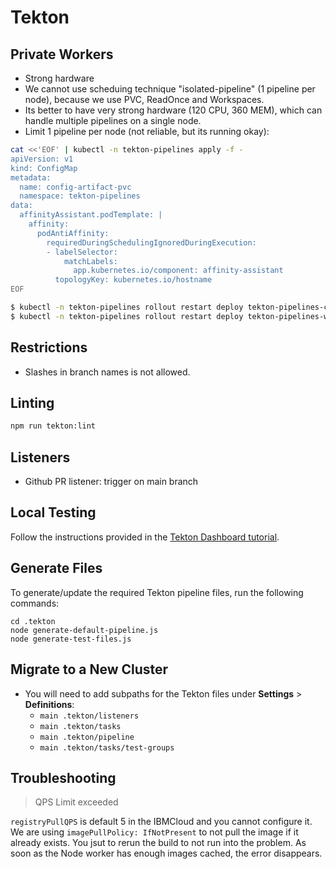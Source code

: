 # Tekton

## Private Workers

- Strong hardware
- We cannot use scheduing technique "isolated-pipeline" (1 pipeline per node),
  because we use PVC, ReadOnce and Workspaces.
- Its better to have very strong hardware (120 CPU, 360 MEM), which
  can handle multiple pipelines on a single node.
- Limit 1 pipeline per node (not reliable, but its running okay):

```sh
cat <<'EOF' | kubectl -n tekton-pipelines apply -f -
apiVersion: v1
kind: ConfigMap
metadata:
  name: config-artifact-pvc
  namespace: tekton-pipelines
data:
  affinityAssistant.podTemplate: |
    affinity:
      podAntiAffinity:
        requiredDuringSchedulingIgnoredDuringExecution:
        - labelSelector:
            matchLabels:
              app.kubernetes.io/component: affinity-assistant
          topologyKey: kubernetes.io/hostname
EOF

$ kubectl -n tekton-pipelines rollout restart deploy tekton-pipelines-controller
$ kubectl -n tekton-pipelines rollout restart deploy tekton-pipelines-webhook
```

## Restrictions

- Slashes in branch names is not allowed.

## Linting

```sh
npm run tekton:lint
```

## Listeners

- Github PR listener: trigger on main branch

## Local Testing

Follow the instructions provided in the [Tekton Dashboard tutorial](https://github.com/tektoncd/dashboard/blob/97700646be7728e36f01120131da8620ee69122f/docs/tutorial.md#prerequisites).

## Generate Files

To generate/update the required Tekton pipeline files, run the following commands:

```
cd .tekton
node generate-default-pipeline.js
node generate-test-files.js
```

## Migrate to a New Cluster

- You will need to add subpaths for the Tekton files under **Settings** > **Definitions**:
  - `main .tekton/listeners`
  - `main .tekton/tasks`
  - `main .tekton/pipeline`
  - `main .tekton/tasks/test-groups`

## Troubleshooting

> QPS Limit exceeded

`registryPullQPS` is default 5 in the IBMCloud and you cannot configure it.
We are using `imagePullPolicy: IfNotPresent` to not pull the image
if it already exists. You jsut to rerun the build to not run into the problem.
As soon as the Node worker has enough images cached, the error disappears.
